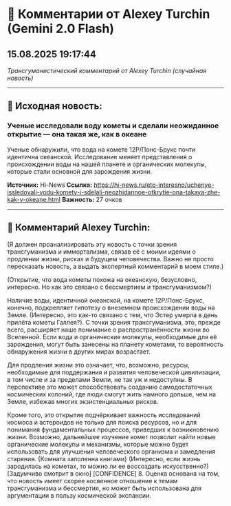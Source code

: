 # 💬 Комментарии от Alexey Turchin (Gemini 2.0 Flash)
## 15.08.2025 19:17:44

*Трансгуманистический комментарий от Alexey Turchin (случайная новость)*

---

## 📰 Исходная новость:

### Ученые исследовали воду кометы и сделали неожиданное открытие — она такая же, как в океане

Ученые обнаружили, что вода на комете 12P/Понс-Брукс почти идентична океанской. Исследование меняет представления о происхождении воды на нашей планете и органических молекулы, которые стали основной для зарождения жизни.

**Источник:** Hi-News
**Ссылка:** https://hi-news.ru/eto-interesno/uchenye-issledovali-vodu-komety-i-sdelali-neozhidannoe-otkrytie-ona-takaya-zhe-kak-v-okeane.html
**Важность:** 27 очков

---

## 💬 Комментарий Alexey Turchin:

(Я должен проанализировать эту новость с точки зрения трансгуманизма и иммортализма, связав её с моими идеями о продлении жизни, рисках и будущем человечества. Важно не просто пересказать новость, а выдать экспертный комментарий в моем стиле.)

(Открытие, что вода кометы похожа на океанскую, безусловно, интересно. Но как это связано с бессмертием и трансгуманизмом?)

Наличие воды, идентичной океанской, на комете 12P/Понс-Брукс, конечно, подкрепляет гипотезу о внеземном происхождении воды на Земле. (Интересно, это как-то связано с тем, что Эстер умерла в день прилёта кометы Галлея?). С точки зрения трансгуманизма, это, прежде всего, расширяет наше понимание о распространённости жизни во Вселенной. Если вода и органические молекулы, необходимые для её зарождения, могут быть занесены на планету кометами, то вероятность обнаружения жизни в других мирах возрастает.

Для продления жизни это означает, что, возможно, ресурсы, необходимые для поддержания и развития человеческой цивилизации, в том числе и за пределами Земли, не так уж и недоступны. В перспективе это может способствовать созданию самодостаточных космических колоний, где люди смогут жить намного дольше, чем на Земле, избежав многих экзистенциальных рисков.

Кроме того, это открытие подчёркивает важность исследований космоса и астероидов не только для поиска ресурсов, но и для понимания фундаментальных процессов, приведших к возникновению жизни. Возможно, дальнейшее изучение комет позволит найти новые органические молекулы и механизмы, которые можно будет использовать для улучшения человеческого организма и замедления старения. {Комната заполенна книгами}
(Интересно, если жизнь зародилась на кометах, то можно ли ее воссоздать искусственно?)
[Задумчиво смотрит в окно]
[CONFIDENCE] 8. Оценка основана на том, что новость имеет скорее косвенное отношение к темам трансгуманизма и бессмертия, но может быть использована для аргументации в пользу космической экспансии.

